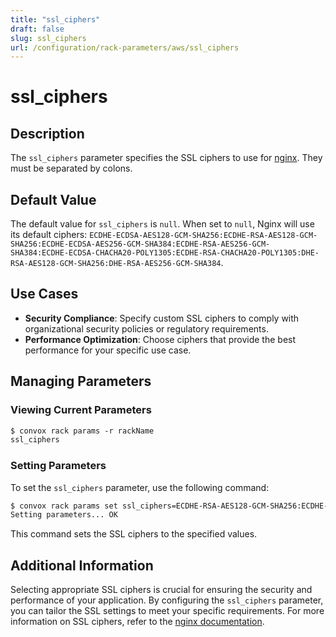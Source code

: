```yaml
---
title: "ssl_ciphers"
draft: false
slug: ssl_ciphers
url: /configuration/rack-parameters/aws/ssl_ciphers
---
```


# ssl_ciphers

## Description
The `ssl_ciphers` parameter specifies the SSL ciphers to use for [nginx](https://nginx.org/en/docs/http/ngx_http_ssl_module.html#ssl_ciphers). They must be separated by colons.

## Default Value
The default value for `ssl_ciphers` is `null`. When set to `null`, Nginx will use its default ciphers: `ECDHE-ECDSA-AES128-GCM-SHA256:ECDHE-RSA-AES128-GCM-SHA256:ECDHE-ECDSA-AES256-GCM-SHA384:ECDHE-RSA-AES256-GCM-SHA384:ECDHE-ECDSA-CHACHA20-POLY1305:ECDHE-RSA-CHACHA20-POLY1305:DHE-RSA-AES128-GCM-SHA256:DHE-RSA-AES256-GCM-SHA384`.

## Use Cases
- **Security Compliance**: Specify custom SSL ciphers to comply with organizational security policies or regulatory requirements.
- **Performance Optimization**: Choose ciphers that provide the best performance for your specific use case.

## Managing Parameters

### Viewing Current Parameters
```html
$ convox rack params -r rackName
ssl_ciphers  
```

### Setting Parameters
To set the `ssl_ciphers` parameter, use the following command:
```html
$ convox rack params set ssl_ciphers=ECDHE-RSA-AES128-GCM-SHA256:ECDHE-RSA-AES256-GCM-SHA384 -r rackName
Setting parameters... OK
```
This command sets the SSL ciphers to the specified values.

## Additional Information
Selecting appropriate SSL ciphers is crucial for ensuring the security and performance of your application. By configuring the `ssl_ciphers` parameter, you can tailor the SSL settings to meet your specific requirements. For more information on SSL ciphers, refer to the [nginx documentation](https://nginx.org/en/docs/http/ngx_http_ssl_module.html#ssl_ciphers).
